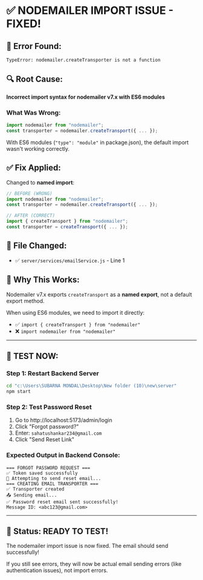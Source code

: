 # ✅ NODEMAILER IMPORT ISSUE - FIXED!

## 🔴 Error Found:
```
TypeError: nodemailer.createTransporter is not a function
```

## 🔍 Root Cause:
**Incorrect import syntax for nodemailer v7.x with ES6 modules**

### What Was Wrong:
```javascript
import nodemailer from "nodemailer";
const transporter = nodemailer.createTransport({ ... });
```

With ES6 modules (`"type": "module"` in package.json), the default import wasn't working correctly.

## ✅ Fix Applied:
Changed to **named import**:

```javascript
// BEFORE (WRONG)
import nodemailer from "nodemailer";
const transporter = nodemailer.createTransport({ ... });

// AFTER (CORRECT)
import { createTransport } from "nodemailer";
const transporter = createTransport({ ... });
```

## 📁 File Changed:
- ✅ `server/services/emailService.js` - Line 1

## 🎯 Why This Works:
Nodemailer v7.x exports `createTransport` as a **named export**, not a default export method.

When using ES6 modules, we need to import it directly:
- ✅ `import { createTransport } from "nodemailer"`
- ❌ `import nodemailer from "nodemailer"`

---

## 🚀 TEST NOW:

### Step 1: Restart Backend Server
```bash
cd "c:\Users\SUBARNA MONDAL\Desktop\New folder (10)\new\server"
npm start
```

### Step 2: Test Password Reset
1. Go to http://localhost:5173/admin/login
2. Click "Forgot password?"
3. Enter: `sahatushankar234@gmail.com`
4. Click "Send Reset Link"

### Expected Output in Backend Console:
```
=== FORGOT PASSWORD REQUEST ===
✅ Token saved successfully
📧 Attempting to send reset email...
=== CREATING EMAIL TRANSPORTER ===
✅ Transporter created
📤 Sending email...
✅ Password reset email sent successfully!
Message ID: <abc123@gmail.com>
```

---

## 🎉 Status: READY TO TEST!

The nodemailer import issue is now fixed. The email should send successfully!

If you still see errors, they will now be actual email sending errors (like authentication issues), not import errors.
